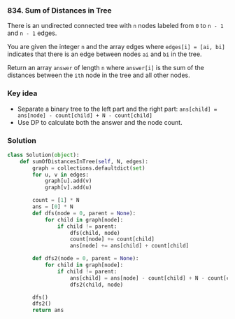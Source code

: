 ### 834. Sum of Distances in Tree
There is an undirected connected tree with `n` nodes labeled from `0` to `n - 1` and `n - 1` edges.

You are given the integer `n` and the array edges where `edges[i] = [ai, bi]` indicates that there is an edge between nodes `ai` and `bi` in the tree.

Return an array `answer` of length `n` where `answer[i]` is the sum of the distances between the `ith` node in the tree and all other nodes.

### Key idea
- Separate a binary tree to the left part and the right part: `ans[child] = ans[node] - count[child] + N - count[child] `
- Use DP to calculate both the answer and the node count.

### Solution
```python
class Solution(object):
    def sumOfDistancesInTree(self, N, edges):
        graph = collections.defaultdict(set)
        for u, v in edges:
            graph[u].add(v)
            graph[v].add(u)

        count = [1] * N
        ans = [0] * N
        def dfs(node = 0, parent = None):
            for child in graph[node]:
                if child != parent:
                    dfs(child, node)
                    count[node] += count[child]
                    ans[node] += ans[child] + count[child]

        def dfs2(node = 0, parent = None):
            for child in graph[node]:
                if child != parent:
                    ans[child] = ans[node] - count[child] + N - count[child]
                    dfs2(child, node)

        dfs()
        dfs2()
        return ans
```
